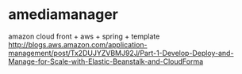# amediamanager
amazon cloud front + aws + spring + template
http://blogs.aws.amazon.com/application-management/post/Tx2DUJYZVBMJ92J/Part-1-Develop-Deploy-and-Manage-for-Scale-with-Elastic-Beanstalk-and-CloudForma
